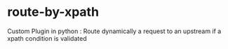 # route-by-xpath
Custom Plugin in python : Route dynamically a request to an upstream if a xpath condition is validated
